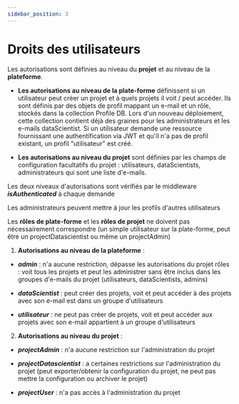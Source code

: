 ```yaml
---
sidebar_position: 3
---
```


# Droits des utilisateurs

Les autorisations sont définies au niveau du **projet** et au niveau de la **plateforme**.

- **Les autorisations au niveau de la plate-forme** définissent si un utilisateur peut créer un projet et à quels projets il voit / peut accéder. Ils sont définis par des objets de profil mappant un e-mail et un rôle, stockés dans la collection Profile DB. Lors d'un nouveau déploiement, cette collection contient déjà des graines pour les administrateurs et les e-mails dataScientist. Si un utilisateur demande une ressource fournissant une authentification via JWT et qu'il n'a pas de profil existant, un profil "utilisateur" est créé.

- **Les autorisations au niveau du projet** sont définies par les champs de configuration facultatifs du projet : utilisateurs, dataScientists, administrateurs qui sont une liste d'e-mails.

Les deux niveaux d'autorisations sont vérifiés par le middleware **_isAuthenticated_** à chaque demande

Les administrateurs peuvent mettre à jour les profils d'autres utilisateurs

Les **rôles de plate-forme** et les **rôles de projet** ne doivent pas nécessairement correspondre (un simple utilisateur sur la plate-forme, peut être un projectDatascientist ou même un projectAdmin)

1. **Autorisations au niveau de la plateforme** :

- **_admin_** : n'a aucune restriction, dépasse les autorisations du projet rôles : voit tous les projets et peut les administrer sans être inclus dans les groupes d'e-mails du projet (utilisateurs, dataScientists, admins)

- **_dataScientist_** : peut créer des projets, voit et peut accéder à des projets avec son e-mail est dans un groupe d'utilisateurs

- **_utilisateur_** : ne peut pas créer de projets, voit et peut accéder aux projets avec son e-mail appartient à un groupe d'utilisateurs

2. **Autorisations au niveau du projet** :

- **_projectAdmin_** : n'a aucune restriction sur l'administration du projet

- **_projectDatascientist_** : a certaines restrictions sur l'administration du projet (peut exporter/obtenir la configuration du projet, ne peut pas mettre la configuration ou archiver le projet)

- **_projectUser_** : n'a pas accès à l'administration du projet
